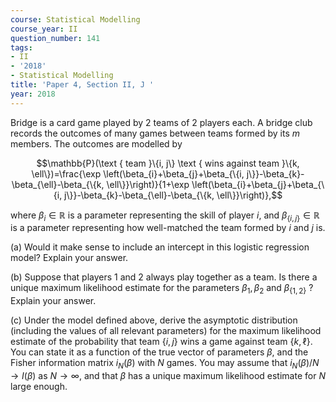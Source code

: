```yaml
---
course: Statistical Modelling
course_year: II
question_number: 141
tags:
- II
- '2018'
- Statistical Modelling
title: 'Paper 4, Section II, J '
year: 2018
---
```




Bridge is a card game played by 2 teams of 2 players each. A bridge club records the outcomes of many games between teams formed by its $m$ members. The outcomes are modelled by

$$\mathbb{P}(\text { team }\{i, j\} \text { wins against team }\{k, \ell\})=\frac{\exp \left(\beta_{i}+\beta_{j}+\beta_{\{i, j\}}-\beta_{k}-\beta_{\ell}-\beta_{\{k, \ell\}}\right)}{1+\exp \left(\beta_{i}+\beta_{j}+\beta_{\{i, j\}}-\beta_{k}-\beta_{\ell}-\beta_{\{k, \ell\}}\right)},$$

where $\beta_{i} \in \mathbb{R}$ is a parameter representing the skill of player $i$, and $\beta_{\{i, j\}} \in \mathbb{R}$ is a parameter representing how well-matched the team formed by $i$ and $j$ is.

(a) Would it make sense to include an intercept in this logistic regression model? Explain your answer.

(b) Suppose that players 1 and 2 always play together as a team. Is there a unique maximum likelihood estimate for the parameters $\beta_{1}, \beta_{2}$ and $\beta_{\{1,2\}}$ ? Explain your answer.

(c) Under the model defined above, derive the asymptotic distribution (including the values of all relevant parameters) for the maximum likelihood estimate of the probability that team $\{i, j\}$ wins a game against team $\{k, \ell\}$. You can state it as a function of the true vector of parameters $\beta$, and the Fisher information matrix $i_{N}(\beta)$ with $N$ games. You may assume that $i_{N}(\beta) / N \rightarrow I(\beta)$ as $N \rightarrow \infty$, and that $\beta$ has a unique maximum likelihood estimate for $N$ large enough.